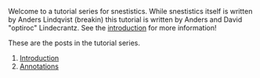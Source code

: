 Welcome to a tutorial series for snestistics. While snestistics itself is written by Anders Lindqvist (breakin) this tutorial is written by Anders and David "optiroc" Lindecrantz. See the [introduction](tutorial-1) for more information!

These are the posts in the tutorial series. 

1. [Introduction](tutorial-1)
2. [Annotations](tutorial-2)
